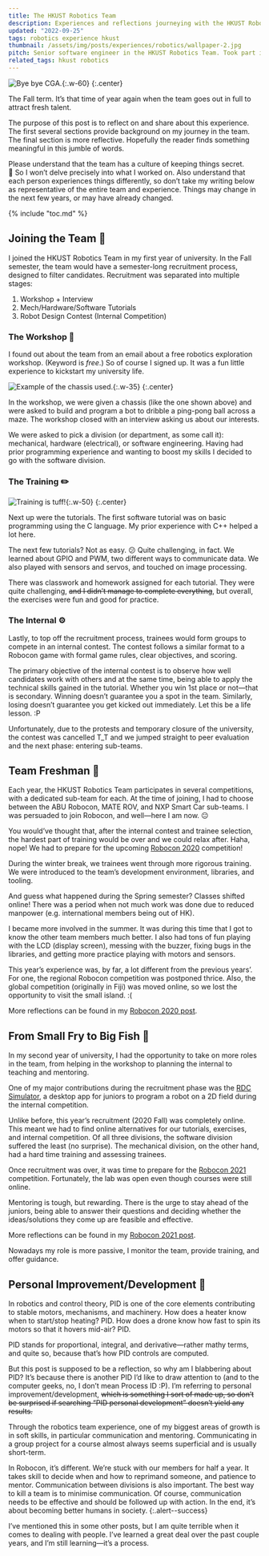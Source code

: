 ```yaml
---
title: The HKUST Robotics Team
description: Experiences and reflections journeying with the HKUST Robotics Team.
updated: "2022-09-25"
tags: robotics experience hkust
thumbnail: /assets/img/posts/experiences/robotics/wallpaper-2.jpg
pitch: Senior software engineer in the HKUST Robotics Team. Took part in training and mentoring new team members, remodularise project structure, and managing R&D projects.
related_tags: hkust robotics
---
```


![Bye bye CGA.](/assets/img/posts/memes/off-ramp-robotics.jpg){:.w-60}
{:.center}

The Fall term. It’s that time of year again when the team goes out in full to attract fresh talent.

The purpose of this post is to reflect on and share about this experience. The first several sections provide background on my journey in the team. The final section is more reflective. Hopefully the reader finds something meaningful in this jumble of words.

Please understand that the team has a culture of keeping things secret. 🤫 So I won’t delve precisely into what I worked on. Also understand that each person experiences things differently, so don’t take my writing below as representative of the entire team and experience. Things may change in the next few years, or may have already changed.

{% include "toc.md" %}

## Joining the Team 🚪

I joined the HKUST Robotics Team in my first year of university. In the Fall semester, the team would have a semester-long recruitment process, designed to filter candidates. Recruitment was separated into multiple stages:

1. Workshop + Interview
2. Mech/Hardware/Software Tutorials
3. Robot Design Contest (Internal Competition)

### The Workshop 🔨

I found out about the team from an email about a free robotics exploration workshop. (Keyword is *free*.) So of course I signed up. It was a fun little experience to kickstart my university life.

![Example of the chassis used.](/assets/img/posts/experiences/robotics/chassis-example.jpg){:.w-35}
{:.center}

In the workshop, we were given a chassis (like the one shown above) and were asked to build and program a bot to dribble a ping-pong ball across a maze. The workshop closed with an interview asking us about our interests.

We were asked to pick a division (or department, as some call it): mechanical, hardware (electrical), or software engineering. Having had prior programming experience and wanting to boost my skills I decided to go with the software division.

### The Training ✏️

![Training is tuff!](/assets/img/posts/memes/training.jpg){:.w-50}
{:.center}

Next up were the tutorials. The first software tutorial was on basic programming using the C language. My prior experience with C++ helped a lot here.

The next few tutorials? Not as easy. 😕 Quite challenging, in fact. We learned about GPIO and PWM, two different ways to communicate data. We also played with sensors and servos, and touched on image processing.

There was classwork and homework assigned for each tutorial. They were quite challenging, ~~and I didn’t manage to complete everything~~, but overall, the exercises were fun and good for practice.

### The Internal ⚙️

Lastly, to top off the recruitment process, trainees would form groups to compete in an internal contest. The contest follows a similar format to a Robocon game with formal game rules, clear objectives, and scoring.

The primary objective of the internal contest is to observe how well candidates work with others and at the same time, being able to apply the technical skills gained in the tutorial. Whether you win 1st place or not—that is secondary. Winning doesn’t guarantee you a spot in the team. Similarly, losing doesn’t guarantee you get kicked out immediately. Let this be a life lesson. :P

Unfortunately, due to the protests and temporary closure of the university, the contest was cancelled T_T and we jumped straight to peer evaluation and the next phase: entering sub-teams.

## Team Freshman 🍎

Each year, the HKUST Robotics Team participates in several competitions, with a dedicated sub-team for each. At the time of joining, I had to choose between the ABU Robocon, MATE ROV, and NXP Smart Car sub-teams. I was persuaded to join Robocon, and well—here I am now. 😐

You would’ve thought that, after the internal contest and trainee selection, the hardest part of training would be over and we could relax after. Haha, nope! We had to prepare for the upcoming [Robocon 2020](/posts/robocon-2020) competition!

During the winter break, we trainees went through more rigorous training. We were introduced to the team’s development environment, libraries, and tooling.

And guess what happened during the Spring semester? Classes shifted online! There was a period when not much work was done due to reduced manpower (e.g. international members being out of HK).

I became more involved in the summer. It was during this time that I got to know the other team members much better. I also had tons of fun playing with the LCD (display screen), messing with the buzzer, fixing bugs in the libraries, and getting more practice playing with motors and sensors.

This year’s experience was, by far, a lot different from the previous years’. For one, the regional Robocon competition was postponed thrice. Also, the global competition (originally in Fiji) was moved online, so we lost the opportunity to visit the small island. :(

More reflections can be found in my [Robocon 2020 post](/posts/robocon-2020).

## From Small Fry to Big Fish 🐠

In my second year of university, I had the opportunity to take on more roles in the team, from helping in the workshop to planning the internal to teaching and mentoring.

One of my major contributions during the recruitment phase was the [RDC Simulator](/posts/robot-design-contest-simulator), a desktop app for juniors to program a robot on a 2D field during the internal competition.

Unlike before, this year’s recruitment (2020 Fall) was completely online. This meant we had to find online alternatives for our tutorials, exercises, and internal competition. Of all three divisions, the software division suffered the least (no surprise). The mechanical division, on the other hand, had a hard time training and assessing trainees.

Once recruitment was over, it was time to prepare for the [Robocon 2021](/posts/robocon-2021) competition. Fortunately, the lab was open even though courses were still online.

Mentoring is tough, but rewarding. There is the urge to stay ahead of the juniors, being able to answer their questions and deciding whether the ideas/solutions they come up are feasible and effective.

More reflections can be found in my [Robocon 2021 post](/posts/robocon-2021).

Nowadays my role is more passive, I monitor the team, provide training, and offer guidance.

## Personal Improvement/Development 🚀

In robotics and control theory, PID is one of the core elements contributing to stable motors, mechanisms, and machinery. How does a heater know when to start/stop heating? PID. How does a drone know how fast to spin its motors so that it hovers mid-air? PID.

PID stands for proportional, integral, and derivative—rather mathy terms, and quite so, because that’s how PID controls are computed.

But this post is supposed to be a reflection, so why am I blabbering about PID? It’s because there is another PID I’d like to draw attention to (and to the computer geeks, no, I don’t mean Process ID :P). I’m referring to personal improvement/development, ~~which is something I sort of made up, so don’t be surprised if searching “PID personal development” doesn’t yield any results.~~

Through the robotics team experience, one of my biggest areas of growth is in soft skills, in particular communication and mentoring. Communicating in a group project for a course almost always seems superficial and is usually short-term.

In Robocon, it’s different. We’re stuck with our members for half a year. It takes skill to decide when and how to reprimand someone, and patience to mentor. Communication between divisions is also important. The best way to kill a team is to minimise communication. Of course, communication needs to be effective and should be followed up with action. In the end, it’s about becoming better humans in society.
{:.alert--success}

I’ve mentioned this in some other posts, but I am quite terrible when it comes to dealing with people. I’ve learned a great deal over the past couple years, and I’m still learning—it’s a process.
